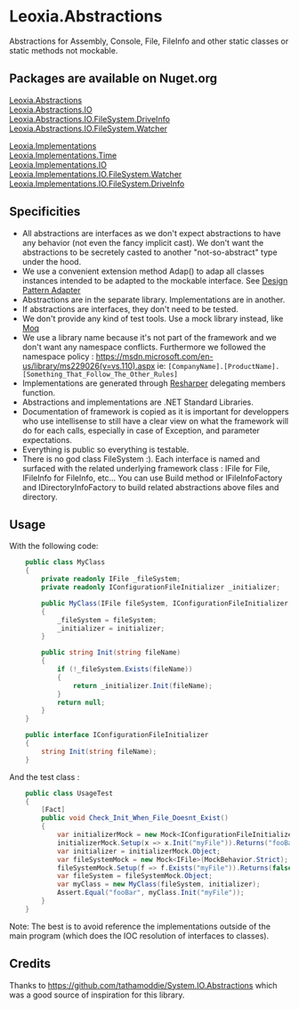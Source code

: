 # Leoxia.Abstractions
Abstractions for Assembly, Console, File, FileInfo and other static classes or static methods not mockable.

## Packages are available on Nuget.org

[Leoxia.Abstractions](https://www.nuget.org/packages/Leoxia.Abstractions/)<br/>
[Leoxia.Abstractions.IO](https://www.nuget.org/packages/Leoxia.Abstractions.IO/)<br/>
[Leoxia.Abstractions.IO.FileSystem.DriveInfo](https://www.nuget.org/packages/Leoxia.Abstractions.IO.FileSystem.DriveInfo/)<br/>
[Leoxia.Abstractions.IO.FileSystem.Watcher](https://www.nuget.org/packages/Leoxia.Abstractions.IO.FileSystem.Watcher/)<br/>

[Leoxia.Implementations](https://www.nuget.org/packages/Leoxia.Implementations/)<br/>
[Leoxia.Implementations.Time](https://www.nuget.org/packages/Leoxia.Implementations.Time/)<br/>
[Leoxia.Implementations.IO](https://www.nuget.org/packages/Leoxia.Implementations.IO/)<br/>
[Leoxia.Implementations.IO.FileSystem.Watcher](https://www.nuget.org/packages/Leoxia.Implementations.IO.FileSystem.Watcher/)<br/>
[Leoxia.Implementations.IO.FileSystem.DriveInfo](https://www.nuget.org/packages/Leoxia.Implementations.IO.FileSystem.DriveInfo/)<br/>

## Specificities

- All abstractions are interfaces as we don't expect abstractions to have any behavior (not even the fancy implicit cast). 
We don't want the abstractions to be secretely casted to another "not-so-abstract" type under the hood.
- We use a convenient extension method Adap() to adap all classes instances intended to be adapted to the mockable interface. See [Design Pattern Adapter](https://en.wikipedia.org/wiki/Adapter_pattern)
- Abstractions are in the separate library. Implementations are in another.
- If abstractions are interfaces, they don't need to be tested.
- We don't provide any kind of test tools. Use a mock library instead, like [Moq](https://github.com/Moq/moq4/wiki/Quickstart)
- We use a library name because it's not part of the framework and we don't want any namespace conflicts.
Furthermore we followed the namespace policy : https://msdn.microsoft.com/en-us/library/ms229026(v=vs.110).aspx
ie:	`[CompanyName].[ProductName].[Something_That_Follow_The_Other_Rules]`
- Implementations are generated through [Resharper](https://www.jetbrains.com/resharper/) delegating members function.
- Abstractions and implementations are .NET Standard Libraries.
- Documentation of framework is copied as it is important for developpers who use intellisense to still have a clear view
on what the framework will do for each calls, especially in case of Exception, and parameter expectations.
- Everything is public so everything is testable. 
- There is no god class FileSystem :). Each interface is named and surfaced with the related underlying framework class : IFile for File,
IFileInfo for FileInfo, etc... You can use Build method or IFileInfoFactory and IDirectoryInfoFactory to build related abstractions above files and directory.

## Usage 

With the following code:

```csharp
    public class MyClass
    {
        private readonly IFile _fileSystem;
        private readonly IConfigurationFileInitializer _initializer;

        public MyClass(IFile fileSystem, IConfigurationFileInitializer initializer)
        {
            _fileSystem = fileSystem;
            _initializer = initializer;
        }

        public string Init(string fileName)
        {
            if (!_fileSystem.Exists(fileName))
            {
                return _initializer.Init(fileName);
            }
            return null;
        }
    }

    public interface IConfigurationFileInitializer
    {
        string Init(string fileName);
    }
```

And the test class :

```csharp
    public class UsageTest
    {
        [Fact]
        public void Check_Init_When_File_Doesnt_Exist()
        {
            var initializerMock = new Mock<IConfigurationFileInitializer>(MockBehavior.Strict);
            initializerMock.Setup(x => x.Init("myFile")).Returns("fooBar");
            var initializer = initializerMock.Object;
            var fileSystemMock = new Mock<IFile>(MockBehavior.Strict);
            fileSystemMock.Setup(f => f.Exists("myFile")).Returns(false);
            var fileSystem = fileSystemMock.Object;
            var myClass = new MyClass(fileSystem, initializer);
            Assert.Equal("fooBar", myClass.Init("myFile"));
        }
    }
```

Note: The best is to avoid reference the implementations outside of the main program (which does the IOC resolution of interfaces to classes).

## Credits

Thanks to https://github.com/tathamoddie/System.IO.Abstractions which was a good source of inspiration for this library.
